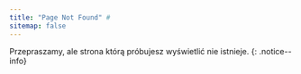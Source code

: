 ```yaml
---
title: "Page Not Found" #
sitemap: false
---
```


Przepraszamy, ale strona którą próbujesz wyświetlić nie istnieje.
{: .notice--info}
